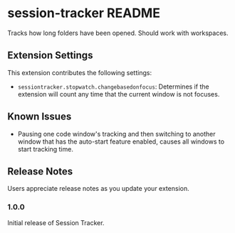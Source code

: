# session-tracker README

Tracks how long folders have been opened. Should work with workspaces.

## Extension Settings

This extension contributes the following settings:

* `sessiontracker.stopwatch.changebasedonfocus`: Determines if the extension will count any time that the current window is not focuses.

## Known Issues

 - Pausing one code window's tracking and then switching to another window that has the auto-start feature enabled, causes all windows to start tracking time.

## Release Notes

Users appreciate release notes as you update your extension.

### 1.0.0

Initial release of Session Tracker.